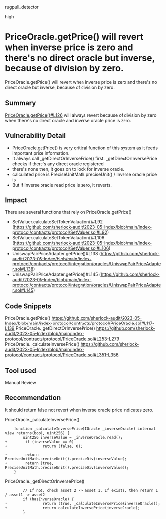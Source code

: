 rugpull_detector

high

# PriceOracle.getPrice() will revert when inverse price is zero and there's no direct oracle but inverse, because of division by zero.

PriceOracle.getPrice() will revert when inverse price is zero and there's no direct oracle but inverse, because of division by zero.

## Summary
[PriceOracle.getPrice()#L126](https://github.com/sherlock-audit/2023-05-Index/blob/main/index-protocol/contracts/protocol/PriceOracle.sol#L126) will always revert because of division by zero when there's no direct oracle and inverse oracle price is zero.

## Vulnerability Detail
- PriceOracle.getPrice() is very critical function of this system as it feeds important price information.
- It always call _getDirectOrInversePrice() first. _getDirectOrInversePrice checks if there's any direct oracle registered
- there's none then, it goes on to look for inverse oracle. 
- calculated price is PreciseUnitMath.preciseUnit() / Inverse oracle price is
- But if Inverse oracle read price is zero,  it reverts.

## Impact
There are several functions that rely on PriceOracle.getPrice()
- SetValuer.calculateSetTokenValuation()#L92 (https://github.com/sherlock-audit/2023-05-Index/blob/main/index-protocol/contracts/protocol/SetValuer.sol#L92)
- SetValuer.calculateSetTokenValuation()#L106 (https://github.com/sherlock-audit/2023-05-Index/blob/main/index-protocol/contracts/protocol/SetValuer.sol#L106)
- UniswapPairPriceAdapter.getPrice()#L138 (https://github.com/sherlock-audit/2023-05-Index/blob/main/index-protocol/contracts/protocol/integration/oracles/UniswapPairPriceAdapter.sol#L138)
- UniswapPairPriceAdapter.getPrice()#L145 (https://github.com/sherlock-audit/2023-05-Index/blob/main/index-protocol/contracts/protocol/integration/oracles/UniswapPairPriceAdapter.sol#L145)

## Code Snippets
PriceOracle.getPrice() https://github.com/sherlock-audit/2023-05-Index/blob/main/index-protocol/contracts/protocol/PriceOracle.sol#L117-L139
PriceOracle._getDirectOrInversePrice() https://github.com/sherlock-audit/2023-05-Index/blob/main/index-protocol/contracts/protocol/PriceOracle.sol#L253-L279
PriceOracle._calculateInversePrice() https://github.com/sherlock-audit/2023-05-Index/blob/main/index-protocol/contracts/protocol/PriceOracle.sol#L351-L356

## Tool used

Manual Review

## Recommendation
It should return false not revert when inverse oracle price indicates zero.

PriceOracle._calculateInversePrice()
```solidity
    function _calculateInversePrice(IOracle _inverseOracle) internal view returns(bool, uint256) {
        uint256 inverseValue = _inverseOracle.read();
+        if (inverseValue == 0)
+                return (false, 0);

-        return PreciseUnitMath.preciseUnit().preciseDiv(inverseValue);
+        return (true, PreciseUnitMath.preciseUnit().preciseDiv(inverseValue));
    }
```
PriceOracle._getDirectOrInversePrice()
```solidity
        // If not, check asset 2 -> asset 1. If exists, then return 1 / asset1 -> asset2
        if (hasInverseOracle) {
-                return (true, _calculateInversePrice(inverseOracle));
+                return calculateInversePrice(inverseOracle);
        }
```